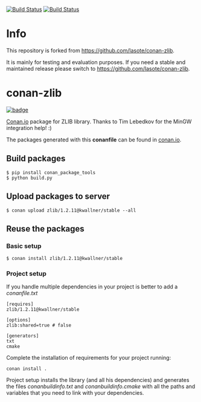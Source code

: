 [![Build Status](https://travis-ci.org/kwallner/conan-zlib.svg)](https://travis-ci.org/kwallner/conan-zlib)
[![Build Status](https://ci.appveyor.com/api/projects/status/github/kwallner/conan-zlib)](https://ci.appveyor.com/project/kwallner/conan-zlib)

# Info

This repository is forked from https://github.com/lasote/conan-zlib. 

It is mainly for testing and evaluation purposes. If you need a stable and maintained release please switch to https://github.com/lasote/conan-zlib. 


# conan-zlib

[![badge](https://img.shields.io/badge/conan.io-zlib%2F1.2.11-green.svg?logo=data:image/png;base64%2CiVBORw0KGgoAAAANSUhEUgAAAA4AAAAOCAMAAAAolt3jAAAA1VBMVEUAAABhlctjlstkl8tlmMtlmMxlmcxmmcxnmsxpnMxpnM1qnc1sn85voM91oM11oc1xotB2oc56pNF6pNJ2ptJ8ptJ8ptN9ptN8p9N5qNJ9p9N9p9R8qtOBqdSAqtOAqtR%2BrNSCrNJ/rdWDrNWCsNWCsNaJs9eLs9iRvNuVvdyVv9yXwd2Zwt6axN6dxt%2Bfx%2BChyeGiyuGjyuCjyuGly%2BGlzOKmzOGozuKoz%2BKqz%2BOq0OOv1OWw1OWw1eWx1eWy1uay1%2Baz1%2Baz1%2Bez2Oe02Oe12ee22ujUGwH3AAAAAXRSTlMAQObYZgAAAAFiS0dEAIgFHUgAAAAJcEhZcwAACxMAAAsTAQCanBgAAAAHdElNRQfgBQkREyOxFIh/AAAAiklEQVQI12NgAAMbOwY4sLZ2NtQ1coVKWNvoc/Eq8XDr2wB5Ig62ekza9vaOqpK2TpoMzOxaFtwqZua2Bm4makIM7OzMAjoaCqYuxooSUqJALjs7o4yVpbowvzSUy87KqSwmxQfnsrPISyFzWeWAXCkpMaBVIC4bmCsOdgiUKwh3JojLgAQ4ZCE0AMm2D29tZwe6AAAAAElFTkSuQmCC)](http://www.conan.io/source/zlib/1.2.11/kwallner/stable)

[Conan.io](https://conan.io) package for ZLIB library. Thanks to Tim Lebedkov for the MinGW integration help! :)

The packages generated with this **conanfile** can be found in [conan.io](https://conan.io/source/zlib/1.2.11/kwallner/stable).

## Build packages

    $ pip install conan_package_tools
    $ python build.py
    
## Upload packages to server

    $ conan upload zlib/1.2.11@kwallner/stable --all
    
## Reuse the packages

### Basic setup

    $ conan install zlib/1.2.11@kwallner/stable
    
### Project setup

If you handle multiple dependencies in your project is better to add a *conanfile.txt*
    
    [requires]
    zlib/1.2.11@kwallner/stable

    [options]
    zlib:shared=true # false
    
    [generators]
    txt
    cmake

Complete the installation of requirements for your project running:</small></span>

    conan install . 

Project setup installs the library (and all his dependencies) and generates the files *conanbuildinfo.txt* and *conanbuildinfo.cmake* with all the paths and variables that you need to link with your dependencies.
